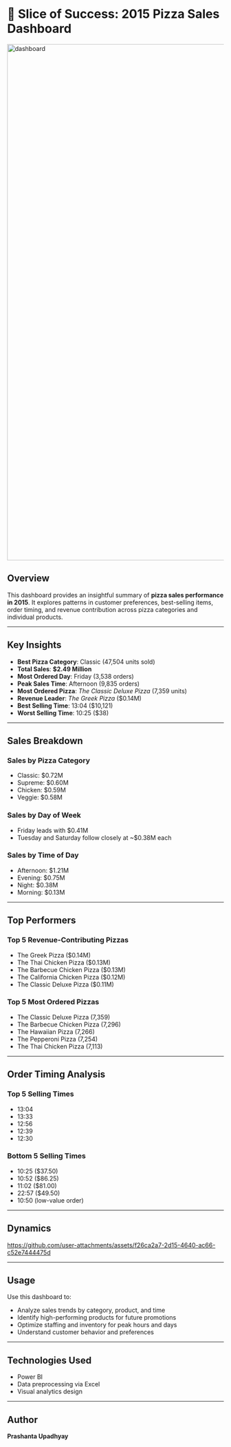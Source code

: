 # 🍕 Slice of Success: 2015 Pizza Sales Dashboard

<img width="1200" alt="dashboard" src="https://github.com/user-attachments/assets/b8b27102-f165-4319-9c5f-2a1b555a7c5d" />


##  Overview

This dashboard provides an insightful summary of **pizza sales performance in 2015**. It explores patterns in customer preferences, best-selling items, order timing, and revenue contribution across pizza categories and individual products.

---

##  Key Insights

- **Best Pizza Category**: Classic (47,504 units sold)
- **Total Sales**: **$2.49 Million**
- **Most Ordered Day**: Friday (3,538 orders)
- **Peak Sales Time**: Afternoon (9,835 orders)
- **Most Ordered Pizza**: *The Classic Deluxe Pizza* (7,359 units)
- **Revenue Leader**: *The Greek Pizza* ($0.14M)
- **Best Selling Time**: 13:04 ($10,121)
- **Worst Selling Time**: 10:25 ($38)

---

##  Sales Breakdown

###  Sales by Pizza Category
- Classic: $0.72M
- Supreme: $0.60M
- Chicken: $0.59M
- Veggie: $0.58M

###  Sales by Day of Week
- Friday leads with $0.41M
- Tuesday and Saturday follow closely at ~$0.38M each

###  Sales by Time of Day
- Afternoon: $1.21M
- Evening: $0.75M
- Night: $0.38M
- Morning: $0.13M

---

##  Top Performers

###  Top 5 Revenue-Contributing Pizzas
- The Greek Pizza ($0.14M)
- The Thai Chicken Pizza ($0.13M)
- The Barbecue Chicken Pizza ($0.13M)
- The California Chicken Pizza ($0.12M)
- The Classic Deluxe Pizza ($0.11M)

###  Top 5 Most Ordered Pizzas
- The Classic Deluxe Pizza (7,359)
- The Barbecue Chicken Pizza (7,296)
- The Hawaiian Pizza (7,266)
- The Pepperoni Pizza (7,254)
- The Thai Chicken Pizza (7,113)

---

##  Order Timing Analysis

###  Top 5 Selling Times
- 13:04
- 13:33
- 12:56
- 12:39
- 12:30

###  Bottom 5 Selling Times
- 10:25 ($37.50)
- 10:52 ($86.25)
- 11:02 ($81.00)
- 22:57 ($49.50)
- 10:50 (low-value order)

---

##  Dynamics



https://github.com/user-attachments/assets/f26ca2a7-2d15-4640-ac66-c52e7444475d



---

##  Usage

Use this dashboard to:
- Analyze sales trends by category, product, and time
- Identify high-performing products for future promotions
- Optimize staffing and inventory for peak hours and days
- Understand customer behavior and preferences

---

##  Technologies Used

- Power BI 
- Data preprocessing via Excel
- Visual analytics design

---

##  Author

**Prashanta Upadhyay**  
